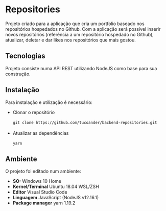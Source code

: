 <div>
    <div>
        <h1>Repositories</h1>
        <p>
            Projeto criado para a aplicação que cria um portfolio baseado nos repositórios hospedados no Github. Com a aplicação será possível inserir novos repositórios (referência a um repositório hospedado no Github), atualizar, deletar e dar likes nos repositórios que mais gostou.
        </p>
        <h2>Tecnologias</h2>
        <p>
            Projeto consiste numa API REST utilizando NodeJS como base para sua
            construção.
        </p>
        <h2>Instalação</h2>
        <p>
            Para instalação e utilização é necessário:
            <ul>
                <li>Clonar o repositório</li>
                <br>
                <code>git clone https://github.com/tucoander/backend-repositories.git</code>
                <br>
                <br>
                <li>Atualizar as dependências</li>
                <br>
                <code>yarn</code>
                <br>
            </ul>
        </p>
        <h2>Ambiente</h2>
        <p>
            O projeto foi editado num ambiente:
            <ul>
                <li><b>SO:</b> Windows 10 Home</li>
                <li><b>Kernel/Terminal</b> Ubuntu 18.04 WSL/ZSH</li>
                <li><b>Editor</b> Visual Studio Code</li>
                <li><b>Linguagem</b> JavaScript (NodeJS v12.16.1)</li>
                <li><b>Package manager</b> yarn 1.19.2</li>
            </ul>
        </p>
    </div>
</div>